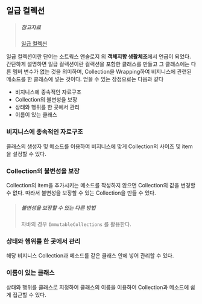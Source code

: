 ## 일급 컬렉션

> ##### 참고자료
>
> [일급 컬렉션](https://jojoldu.tistory.com/412)

일급 컬렉션이란 단어는 소트웍스 앤솔로지 의 **객체지향 생활체조**에서 언급이 되었다. 간단하게 설명하면 일급 컬렉션이란 컬랙션을 포함한 클래스를 만들고 그 클래스에는 다른 멤버 변수가 없는 것을 의미하며, Collection을 Wrapping하여 비지니스에 관련된 메소드를 한 클래스에 넣는 것이다. 얻을 수 있는 장점으로는 다음과 같다

- 비지니스에 종속적인 자료구조
- Collection의 불변성을 보장
- 상태와 행위를 한 곳에서 관리
- 이름이 있는 클래스

### 비지니스에 종속적인 자료구조

클래스의 생성자 및 메소드를 이용하여 비지니스에 맞게 Collection의 사이즈 및 item을 설정할 수 있다.

### Collection의 불변성을 보장

Collection의 item을 추가시키는 메소드를 작성하지 않으면 Collection의 값을 변경할 수 없다. 따라서 불변성을 보장할 수 있는 Collection을 만들 수 있다.

> ##### 불변성을 보장할 수 있는 다른 방법
>
> 자바의 경우 `ImmutableCollections` 를 활용한다.

### 상태와 행위를 한 곳에서 관리

해당 비지니스 Collection과 메소드를 같은 클래스 안에 넣어 관리할 수 있다.

### 이름이 있는 클래스

상태와 행위를 클래스로 지정하여 클래스의 이름을 이용하여 Collection과 메소드에 쉽게 접근할 수 있다.